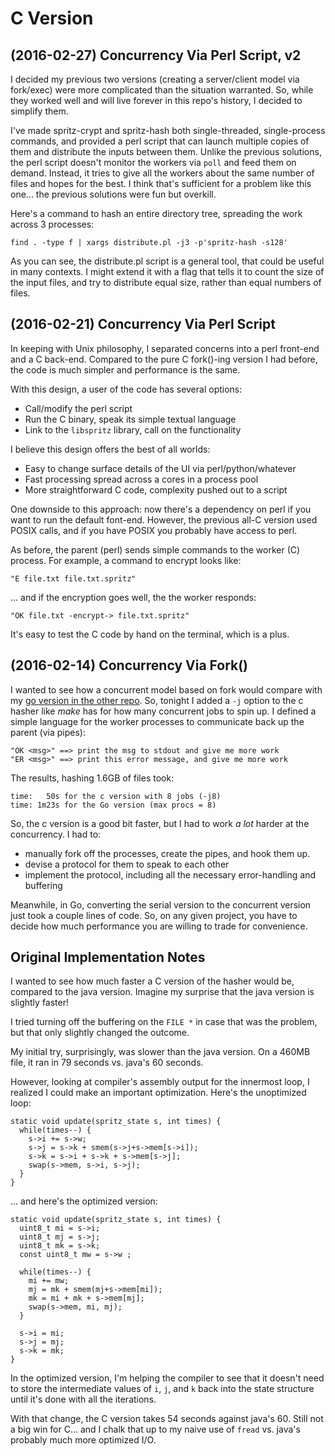 # C Version

## (2016-02-27) Concurrency Via Perl Script, v2

I decided my previous two versions (creating a server/client model
via fork/exec) were more complicated than the situation warranted.
So, while they worked well and will live forever in this repo's history,
I decided to simplify them.

I've made spritz-crypt and spritz-hash both single-threaded, single-process
commands, and provided a perl script that can launch multiple copies of
them and distribute the inputs between them.  Unlike the previous 
solutions, the perl script doesn't monitor the workers via `poll` and
feed them on demand.  Instead, it tries to give all the workers about the
same number of files and hopes for the best.  I think that's
sufficient for a problem like this one... the previous solutions were
fun but overkill.  

Here's a command to hash an entire directory tree, spreading the work
across 3 processes:

    find . -type f | xargs distribute.pl -j3 -p'spritz-hash -s128' 

As you can see, the distribute.pl script is a general tool, that 
could be useful in many contexts.  I might extend it with a flag that 
tells it to count the size of the input files, and try to distribute 
equal size, rather than equal numbers of files.

## (2016-02-21) Concurrency Via Perl Script

In keeping with Unix philosophy, I separated concerns into a 
perl front-end and a C back-end. Compared to the pure C fork()-ing
version I had before, the code is much simpler and performance 
is the same.

With this design, a user of the code has several options:

  * Call/modify the perl script
  * Run the C binary, speak its simple textual language
  * Link to the `libspritz` library, call on the functionality

I believe this design offers the best of all worlds:

  * Easy to change surface details of the UI via perl/python/whatever
  * Fast processing spread across a cores in a process pool
  * More straightforward C code, complexity pushed out to a script 

One downside to this approach: now there's a dependency on perl if you want 
to run the default font-end. However, the previous all-C version used
POSIX calls, and if you have POSIX you probably have access to perl. 

As before, the parent (perl) sends simple commands to the worker (C) process. For
example, a command to encrypt looks like:

    "E file.txt file.txt.spritz"

... and if the encryption goes well, the the worker responds:

    "OK file.txt -encrypt-> file.txt.spritz"

It's easy to test the C code by hand on the terminal, which is a plus.


## (2016-02-14) Concurrency Via Fork()

I wanted to see how a concurrent model based on fork would compare
with my [go version in the other repo](https://github.com/waywardcode/spritz_go).
So, tonight I added a `-j` option to the c hasher like _make_ has for 
how many concurrent jobs to spin up.  I defined a simple
language for the worker processes to communicate back up the parent (via pipes):

    "OK <msg>" ==> print the msg to stdout and give me more work 
    "ER <msg>" ==> print this error message, and give me more work

The results, hashing 1.6GB of files took:

    time:   50s for the c version with 8 jobs (-j8)
    time: 1m23s for the Go version (max procs = 8)

So, the c version is a good bit faster, but I had to work _a lot_ harder at the
concurrency.  I had to:

  * manually fork off the processes, create the pipes, and hook them up.
  * devise a protocol for them to speak to each other
  * implement the protocol, including all the necessary error-handling
    and buffering

Meanwhile, in Go, converting the serial version to the concurrent version just took a couple
lines of code. So, on any given project, you have to decide how much performance you are 
willing to trade for convenience. 

## Original Implementation Notes

I wanted to see how much faster a C version of the hasher would
be, compared to the java version.  Imagine my surprise that the
java version is slightly faster!

I tried turning off the buffering on the `FILE *` in case
that was the problem, but that only slightly changed the
outcome.

My initial try, surprisingly, was slower than the java version.
On a 460MB file, it ran in 79 seconds vs. java's 60 seconds.

However, looking at compiler's assembly output for the innermost loop,
I realized I could make an important optimization.  Here's the 
unoptimized loop:

```
static void update(spritz_state s, int times) {
  while(times--) {
    s->i += s->w;
    s->j = s->k + smem(s->j+s->mem[s->i]);
    s->k = s->i + s->k + s->mem[s->j];
    swap(s->mem, s->i, s->j);
  }
}
```

... and here's the optimized version:

```
static void update(spritz_state s, int times) {
  uint8_t mi = s->i;
  uint8_t mj = s->j;
  uint8_t mk = s->k;
  const uint8_t mw = s->w ;
  
  while(times--) {
    mi += mw;
    mj = mk + smem(mj+s->mem[mi]);
    mk = mi + mk + s->mem[mj];
    swap(s->mem, mi, mj);
  }
 
  s->i = mi;
  s->j = mj;
  s->k = mk;
}
```

In the optimized version, I'm helping the compiler to see that it
doesn't need to store the intermediate values of `i`, `j`, and `k`
back into the state structure until it's done with all the iterations.

With that change, the C version takes 54 seconds against java's 60. Still
not a big win for C... and I chalk that up to my naive use of `fread`
vs. java's probably much more optimized I/O.  


